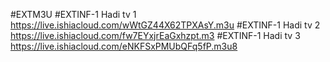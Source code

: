 #EXTM3U
#EXTINF-1 Hadi tv 1
https://live.ishiacloud.com/wWtGZ44X62TPXAsY.m3u
#EXTINF-1 Hadi tv 2
https://live.ishiacloud.com/fw7EYxjrEaGxhzpt.m3
#EXTINF-1 Hadi tv 3
https://live.ishiacloud.com/eNKFSxPMUbQFq5fP.m3u8


